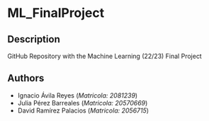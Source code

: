# ML_FinalProject

## Description

GitHub Repository with the Machine Learning (22/23) Final Project

## Authors

- Ignacio Ávila Reyes (*Matricola: 2081239*)
- Julia Pérez Barreales (*Matricola: 20570669*)
- David Ramírez Palacios (*Matricola: 2056715*)

